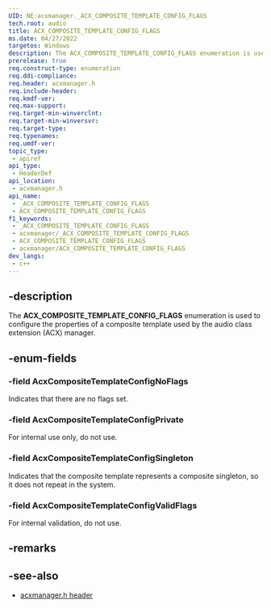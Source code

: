 ```yaml
---
UID: NE:acxmanager._ACX_COMPOSITE_TEMPLATE_CONFIG_FLAGS
tech.root: audio
title: ACX_COMPOSITE_TEMPLATE_CONFIG_FLAGS
ms.date: 04/27/2022
targetos: Windows
description: The ACX_COMPOSITE_TEMPLATE_CONFIG_FLAGS enumeration is used to configure the properties of a composite template used by the audio class extension (ACX) manager.
prerelease: true
req.construct-type: enumeration
req.ddi-compliance: 
req.header: acxmanager.h
req.include-header: 
req.kmdf-ver: 
req.max-support: 
req.target-min-winverclnt: 
req.target-min-winversvr: 
req.target-type: 
req.typenames: 
req.umdf-ver: 
topic_type:
 - apiref
api_type:
 - HeaderDef
api_location:
 - acxmanager.h
api_name:
 - _ACX_COMPOSITE_TEMPLATE_CONFIG_FLAGS
 - ACX_COMPOSITE_TEMPLATE_CONFIG_FLAGS
f1_keywords:
 - _ACX_COMPOSITE_TEMPLATE_CONFIG_FLAGS
 - acxmanager/_ACX_COMPOSITE_TEMPLATE_CONFIG_FLAGS
 - ACX_COMPOSITE_TEMPLATE_CONFIG_FLAGS
 - acxmanager/ACX_COMPOSITE_TEMPLATE_CONFIG_FLAGS
dev_langs:
 - c++
---
```


## -description

The **ACX_COMPOSITE_TEMPLATE_CONFIG_FLAGS** enumeration is used to configure the properties of a composite template used by the audio class extension (ACX) manager.

## -enum-fields

### -field AcxCompositeTemplateConfigNoFlags

Indicates that there are no flags set.

### -field AcxCompositeTemplateConfigPrivate

For internal use only, do not use.

### -field AcxCompositeTemplateConfigSingleton

Indicates that the composite template represents a composite singleton, so it does not repeat in the system.

### -field AcxCompositeTemplateConfigValidFlags

For internal validation, do not use.

## -remarks

## -see-also

- [acxmanager.h header](index.md)


